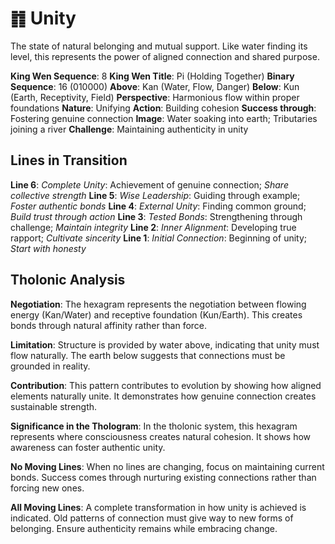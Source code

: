 # ䷇ Unity

The state of natural belonging and mutual support. Like water finding its level, this represents the power of aligned connection and shared purpose.


**King Wen Sequence**: 8
**King Wen Title**: Pi (Holding Together)
**Binary Sequence**: 16 (010000)
**Above**: Kan (Water, Flow, Danger)
**Below**: Kun (Earth, Receptivity, Field)
**Perspective**: Harmonious flow within proper foundations
**Nature**: Unifying
**Action**: Building cohesion
**Success through**: Fostering genuine connection
**Image**: Water soaking into earth; Tributaries joining a river
**Challenge**: Maintaining authenticity in unity

## Lines in Transition
**Line 6**: *Complete Unity*: Achievement of genuine connection; *Share collective strength*
**Line 5**: *Wise Leadership*: Guiding through example; *Foster authentic bonds*
**Line 4**: *External Unity*: Finding common ground; *Build trust through action*
**Line 3**: *Tested Bonds*: Strengthening through challenge; *Maintain integrity*
**Line 2**: *Inner Alignment*: Developing true rapport; *Cultivate sincerity*
**Line 1**: *Initial Connection*: Beginning of unity; *Start with honesty*

## Tholonic Analysis
**Negotiation**: The hexagram represents the negotiation between flowing energy (Kan/Water) and receptive foundation (Kun/Earth). This creates bonds through natural affinity rather than force.

**Limitation**: Structure is provided by water above, indicating that unity must flow naturally. The earth below suggests that connections must be grounded in reality.

**Contribution**: This pattern contributes to evolution by showing how aligned elements naturally unite. It demonstrates how genuine connection creates sustainable strength.

**Significance in the Thologram**: In the tholonic system, this hexagram represents where consciousness creates natural cohesion. It shows how awareness can foster authentic unity.

**No Moving Lines**: When no lines are changing, focus on maintaining current bonds. Success comes through nurturing existing connections rather than forcing new ones.

**All Moving Lines**: A complete transformation in how unity is achieved is indicated. Old patterns of connection must give way to new forms of belonging. Ensure authenticity remains while embracing change.

